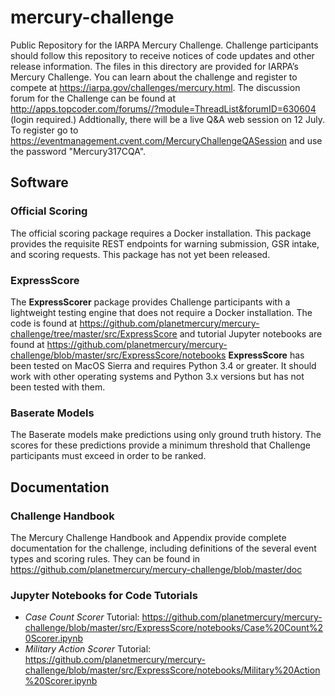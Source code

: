 # mercury-challenge
Public Repository for the IARPA Mercury Challenge.  Challenge participants should follow this repository to receive notices of code updates and other release information.  The files in this directory are provided for IARPA’s Mercury Challenge.  You can learn about the challenge and register to compete at https://iarpa.gov/challenges/mercury.html.  The discussion forum for the Challenge can be found at <http://apps.topcoder.com/forums//?module=ThreadList&forumID=630604> (login required.)  Addtionally, there will be a live Q&A web session on 12 July.  To register go to <https://eventmanagement.cvent.com/MercuryChallengeQASession> and use the password "Mercury317CQA".

## Software
### Official Scoring
The official scoring package requires a Docker installation.  This package provides the requisite REST endpoints for warning submission, GSR intake, and scoring requests.  This package has not yet been released.
### ExpressScore 
The **ExpressScorer** package provides Challenge participants with a lightweight testing engine that does not require a Docker installation.  The code is found at https://github.com/planetmercury/mercury-challenge/tree/master/src/ExpressScore and tutorial Jupyter notebooks are found at https://github.com/planetmercury/mercury-challenge/blob/master/src/ExpressScore/notebooks
**ExpressScore** has been tested on MacOS Sierra and requires Python 3.4 or greater.  It should work with other operating systems and Python 3.x versions but has not been tested with them.
### Baserate Models
The Baserate models make predictions using only ground truth history.  The scores for these predictions provide a minimum threshold that Challenge participants must exceed in order to be ranked.

## Documentation
### Challenge Handbook
The Mercury Challenge Handbook and Appendix provide complete documentation for the challenge, including definitions of the several event types and scoring rules.  They can be found in https://github.com/planetmercury/mercury-challenge/blob/master/doc
### Jupyter Notebooks for Code Tutorials
- *Case Count Scorer* Tutorial: https://github.com/planetmercury/mercury-challenge/blob/master/src/ExpressScore/notebooks/Case%20Count%20Scorer.ipynb
- *Military Action Scorer* Tutorial:  https://github.com/planetmercury/mercury-challenge/blob/master/src/ExpressScore/notebooks/Military%20Action%20Scorer.ipynb
